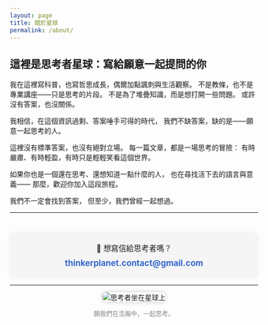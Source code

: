 ```yaml
---
layout: page
title: 關於星球
permalink: /about/
---
```


## 這裡是思考者星球：寫給願意一起提問的你

我在這裡寫科普，也寫哲思成長，偶爾加點諷刺與生活觀察。
不是教條，也不是專業講座——只是思考的片段。
不是為了堆疊知識，而是想打開一些問題。
或許沒有答案，也沒關係。

我相信，在這個資訊過剩、答案唾手可得的時代，
我們不缺答案，缺的是——願意一起思考的人。

這裡沒有標準答案，也沒有絕對立場。
每一篇文章，都是一場思考的冒險：
有時嚴肅、有時輕盈，有時只是輕輕笑看這個世界。

如果你也是一個還在思考、還想知道一點什麼的人，
也在尋找活下去的語言與意義——
那麼，歡迎你加入這段旅程。

我們不一定會找到答案，
但至少，我們曾經一起想過。

---

<div style="background-color: #f5f5f5; padding: 20px; border-radius: 10px; box-shadow: 0 0 10px rgba(0,0,0,0.05); margin-top: 40px; text-align: center;">
  <p style="font-size: 1.1em; margin: 0 0 10px 0;">📮 想寫信給思考者嗎？</p>
  <a href="mailto:thinkerplanet.contact@gmail.com" style="font-size: 1.2em; color: #3366cc; text-decoration: none; font-weight: bold;">
    thinkerplanet.contact@gmail.com
  </a>
</div>

---

<div style="text-align: center;">
  <img src="{{ '/assets/images/thinker-planet.png' | relative_url }}" alt="思考者坐在星球上" style="max-width: 400px; border-radius: 8px; box-shadow: 0 0 10px rgba(0,0,0,0.2);" />
  <p style="font-size: 0.9em; color: #888;">願我們在浩瀚中，一起思考。</p>
</div>
